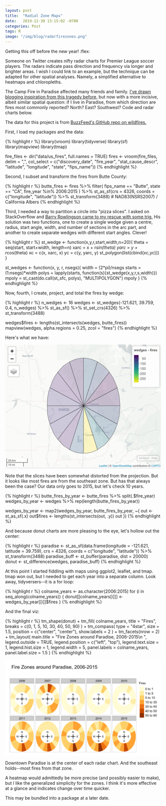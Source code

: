 ```yaml
---
layout: post
title:  "Radial Zone Maps"
date:   2019-12-30 13:15:02 -0700
categories: Post
tags: R
image: "/img/blog/radarfirezones.png"
---
```


Getting this off before the new year! :flex:

Someone on Twitter creates nifty radar charts for Premier League soccer players. The radars indicate pass direction and frequency via 
longer and brighter areas. I wish I could link to an example, but the technique can be adapted for other spatial analyses. Namely, 
a simplified alternative to heatmaps and chloropleths. 

<!--more-->

The Camp Fire in Paradise affected many friends and family. [I've drawn blogging inspiration from this tragedy before,](https://daranzolin.github.io/2018-11-26-compareAreas/)
but now with a more incisive, albeit similar spatial question: if I live in Paradise, from which direction are fires most commonly reported?
North? East? Southwest? Code and radar charts below.

The data for this project is from [BuzzFeed's GitHub repo on wildfires.](https://github.com/BuzzFeedNews/2018-07-wildfire-trends)

First, I load my packages and the data:

{% highlight r %}
library(vroom)
library(tidyverse)
library(sf)
library(mapview)
library(tmap)

fire_files <- dir("data/us_fires", full.names = TRUE)
fires <- vroom(fire_files,
               delim = ",",
               col_select = c("discovery_date",
                              "fire_year",
                              "stat_cause_descr",
                              "latitude",
                              "longitude",
                              "state",
                              "fips_name"))
{% endhighlight %}

Second, I subset and transform the fires from Butte County:

{% highlight r %}
butte_fires <- fires %>%
  filter(
    fips_name == "Butte",
    state == "CA",
    fire_year %in% 2006:2015
  ) %>%
  st_as_sf(crs = 4326, coords = c("longitude", "latitude")) %>%
  st_transform(3488) # NAD83(NSRS2007) / California Albers
{% endhighlight %}

Third, I needed a way to partition a circle into "pizza slices". I asked on StackOverflow and [Barry Rowlingson came to my rescue with
some trig.](https://stackoverflow.com/questions/59328707/how-do-i-partition-a-circle-into-equal-multipolygon-slices-with-sf-and-r) His solution was
two functions, one to create a single wedge given a centre, radius, start angle, width, and number of sections in the arc part, and another to 
create separate wedges with different start angles. Clever!

{% highlight r %}
st_wedge <- function(x,y,r,start,width,n=20){
    theta = seq(start, start+width, length=n)
    xarc = x + r*sin(theta)
    yarc = y + r*cos(theta)
    xc = c(x, xarc, x)
    yc = c(y, yarc, y)
    st_polygon(list(cbind(xc,yc)))   
}

st_wedges <- function(x, y, r, nsegs){
    width = (2*pi)/nsegs
    starts = (1:nsegs)*width
    polys = lapply(starts, function(s){st_wedge(x,y,r,s,width)})
    mpoly = st_cast(do.call(st_sfc, polys), "MULTIPOLYGON")
    mpoly
}
{% endhighlight %}

Now, fourth, I create, project, and total the fires by wedge:

{% highlight r %}
n_wedges <- 16
wedges <- st_wedges(-121.621, 39.759, 0.4, n_wedges) %>%
  st_as_sf() %>%
  st_set_crs(4326) %>%
  st_transform(3488)

wedges$fires <- lengths(st_intersects(wedges, butte_fires))
mapview(wedges, alpha.regions = 0.25, zcol = "fires")
{% endhighlight %}

Here's what we have:

<img src="/img/blog/wedges1.png" alt="wedges" align="center"/> 

Note that the slices have been somewhat distorted from the projection. But it looks like most fires are from the southeast zone. But has that always been the case? Our data only goes to 2015, but let's
check 10 years.

{% highlight r %}
butte_fires_by_year <- butte_fires %>% split(.$fire_year)
wedges_by_year <- wedges %>% rep(length(butte_fires_by_year))

wedges_by_year <- map2(wedges_by_year, butte_fires_by_year, ~{
  out <- st_as_sf(.x)
  out$fires <- lengths(st_intersects(out, .y))
  out
})
{% endhighlight %}

And because donut charts are more pleasing to the eye, let's hollow out the center:

{% highlight r %}
paradise <- st_as_sf(data.frame(longitude = -121.621, latitude = 39.759),
                     crs = 4326,
                     coords = c("longitude", "latitude")) %>%
  st_transform(3488)
paradise_buff <- st_buffer(paradise, dist = 20000)
donut <- st_difference(wedges, paradise_buff)
{% endhighlight %}

At this point I started fiddling with maps using ggplot2, leaflet, and tmap. tmap won out, but I needed to get each year into
a separate column. Look away, tidyversers--it is a for loop:

{% highlight r %}
colname_years <- as.character(2006:2015)
for (i in seq_along(colname_years)) {
  donut[[colname_years[i]]] <- wedges_by_year[[i]]$fires
}
{% endhighlight %}

And the final viz:

{% highlight r %}
tm_shape(donut) +
  tm_fill(
    colname_years,
    title = "Fires",
    breaks = c(0, 1, 5, 10, 30, 40, 50, 90)
  ) +
  tm_compass(
    type = "4star",
    size = 1.5,
    position = c("center", "center"),
    show.labels = 2
  ) +
  tm_facets(nrow = 2) +
  tm_layout(
    main.title = "Fire Zones around Paradise, 2006-2015\n ",
    legend.outside = TRUE,
    legend.position = c("left", "top"),
    legend.text.size = 1,
    legend.hist.size = 1,
    legend.width = 5,
    panel.labels = colname_years,
    panel.label.size = 1.5
  )
{% endhighlight %}

<img src="/img/blog/radarfirezones.png" alt="fireradar" align="center"/> 

Downtown Paradise is at the center of each radar chart. And the southeast holds--most fires from that zone. 

A heatmap would admittedly be more precise (and possibly easier to make), but I like the generalized simplicity for the zones. I think
it's more effective at a glance and indicates change over time quicker.

This may be bundled into a package at a later date.